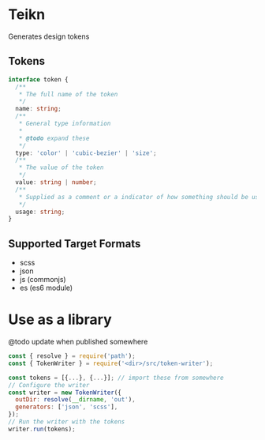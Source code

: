# Teikn

Generates design tokens

## Tokens

```typescript
interface token {
  /**
   * The full name of the token
   */
  name: string;
  /**
   * General type information
   *
   * @todo expand these
   */
  type: 'color' | 'cubic-bezier' | 'size';
  /**
   * The value of the token
   */
  value: string | number;
  /**
   * Supplied as a comment or a indicator of how something should be used
   */
  usage: string;
}
```

## Supported Target Formats

- scss
- json
- js (commonjs)
- es (es6 module)

# Use as a library

@todo update when published somewhere

```javascript
const { resolve } = require('path');
const { TokenWriter } = require('<dir>/src/token-writer');

const tokens = [{...}, {...}]; // import these from somewhere
// Configure the writer
const writer = new TokenWriter({
  outDir: resolve(__dirname, 'out'),
  generators: ['json', 'scss'],
});
// Run the writer with the tokens
writer.run(tokens);
```

